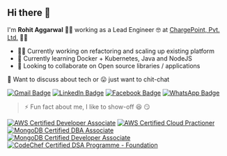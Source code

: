 ## Hi there :wave:


I'm **Rohit Aggarwal** :man_technologist: working as a Lead Engineer :nerd_face: at [ChargePoint, Pvt. Ltd.](https://www.chargepoint.com/) :electric_plug::car:


- :man_office_worker: Currently working on refactoring and scaling up existing platform
- :thinking: Currently learning Docker + Kubernetes, Java and NodeJS
- :eyes: Looking to collaborate on Open source libraries / applications


:speech_balloon: Want to discuss about tech or :stuck_out_tongue: just want to chit-chat


[![Gmail Badge](https://img.shields.io/badge/-Gmail-D14836?style=for-the-badge&logo=gmail&logoColor=white)](mailto:er.rohitaggarwal1989@gmail.com)
[![LinkedIn Badge](https://img.shields.io/badge/-LinkedIn-0077B5?style=for-the-badge&logo=linkedin&logoColor=white)](https://www.linkedin.com/in/errohitaggarwal)
[![Facebook Badge](https://img.shields.io/badge/-Facebook-1877F2?style=for-the-badge&logo=facebook&logoColor=white)](https://www.facebook.com/er.rohitaggarwal/)
[![WhatsApp Badge](https://img.shields.io/badge/-Whatsapp-25D366?style=for-the-badge&logo=whatsapp&logoColor=white)](https://wa.me/919811699973)


> :zap: Fun fact about me, I like to show-off :laughing: :smirk: 


[![AWS Certified Developer Associate](https://raw.githubusercontent.com/rohit-aggarwal-cpi/rohit-aggarwal-cpi/master/images/aws-certified-developer-associate.png)](https://www.youracclaim.com/badges/a0be97a5-fa06-4ab1-9ab8-894331303b50)
[![AWS Certified Cloud Practioner](https://raw.githubusercontent.com/rohit-aggarwal-cpi/rohit-aggarwal-cpi/master/images/aws-certified-cloud-practitioner.png)](https://www.youracclaim.com/badges/9f6f3f42-2324-465f-9843-0df9fb5a284f)
[![MongoDB Certified DBA Associate](https://raw.githubusercontent.com/rohit-aggarwal-cpi/rohit-aggarwal-cpi/master/images/mongodb-certified-dba.png)](https://university.mongodb.com/certification/display_certificate?csrfmiddlewaretoken=nv2uqfN4fOdpK9pWiRxOZ2u15THAu8mr82iaez9ctD9IrVPqpGshIGmQo5SR1YpE&license1=843&license2=548&license3=217)
[![MongoDB Certified Developer Associate](https://raw.githubusercontent.com/rohit-aggarwal-cpi/rohit-aggarwal-cpi/master/images/mongodb-certified-dev.png)](https://university.mongodb.com/certification/display_certificate?csrfmiddlewaretoken=RpKaSBwO3kFHfGxHGAHR82WrciWX3QDNNh40rkHRRHy937iOATeuw8jrVGhReRCc&license1=159&license2=937&license3=304)
[![CodeChef Certified DSA Programme - Foundation](https://raw.githubusercontent.com/rohit-aggarwal-cpi/rohit-aggarwal-cpi/master/images/codechef-certified-dsa.png)](https://www.codechef.com/certificates/public/c167747)
